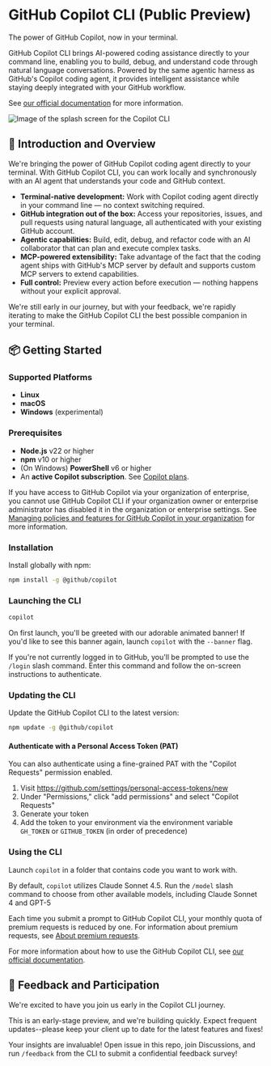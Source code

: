# GitHub Copilot CLI (Public Preview)

The power of GitHub Copilot, now in your terminal.

GitHub Copilot CLI brings AI-powered coding assistance directly to your command line, enabling you to build, debug, and understand code through natural language conversations. Powered by the same agentic harness as GitHub's Copilot coding agent, it provides intelligent assistance while staying deeply integrated with your GitHub workflow.

See [our official documentation](https://docs.github.com/copilot/concepts/agents/about-copilot-cli) for more information.

![Image of the splash screen for the Copilot CLI](https://github.com/user-attachments/assets/51ac25d2-c074-467a-9c88-38a8d76690e3)

## 🚀 Introduction and Overview

We're bringing the power of GitHub Copilot coding agent directly to your terminal. With GitHub Copilot CLI, you can work locally and synchronously with an AI agent that understands your code and GitHub context.

- **Terminal-native development:** Work with Copilot coding agent directly in your command line — no context switching required.
- **GitHub integration out of the box:** Access your repositories, issues, and pull requests using natural language, all authenticated with your existing GitHub account.
- **Agentic capabilities:** Build, edit, debug, and refactor code with an AI collaborator that can plan and execute complex tasks.
- **MCP-powered extensibility:** Take advantage of the fact that the coding agent ships with GitHub's MCP server by default and supports custom MCP servers to extend capabilities.
- **Full control:** Preview every action before execution — nothing happens without your explicit approval.

We're still early in our journey, but with your feedback, we're rapidly iterating to make the GitHub Copilot CLI the best possible companion in your terminal.

## 📦 Getting Started

### Supported Platforms

- **Linux**
- **macOS**
- **Windows** (experimental)

### Prerequisites

- **Node.js** v22 or higher
- **npm** v10 or higher
- (On Windows) **PowerShell** v6 or higher
- An **active Copilot subscription**. See [Copilot plans](https://github.com/features/copilot/plans?ref_cta=Copilot+plans+signup&ref_loc=install-copilot-cli&ref_page=docs).

If you have access to GitHub Copilot via your organization of enterprise, you cannot use GitHub Copilot CLI if your organization owner or enterprise administrator has disabled it in the organization or enterprise settings. See [Managing policies and features for GitHub Copilot in your organization](http://docs.github.com/copilot/managing-copilot/managing-github-copilot-in-your-organization/managing-github-copilot-features-in-your-organization/managing-policies-for-copilot-in-your-organization) for more information.

### Installation

Install globally with npm:
```bash
npm install -g @github/copilot
```

### Launching the CLI

```bash
copilot
```

On first launch, you'll be greeted with our adorable animated banner! If you'd like to see this banner again, launch `copilot` with the `--banner` flag. 

If you're not currently logged in to GitHub, you'll be prompted to use the `/login` slash command. Enter this command and follow the on-screen instructions to authenticate.

### Updating the CLI

Update the GitHub Copilot CLI to the latest version:
```bash
npm update -g @github/copilot
```

#### Authenticate with a Personal Access Token (PAT)

You can also authenticate using a fine-grained PAT with the "Copilot Requests" permission enabled.

1. Visit https://github.com/settings/personal-access-tokens/new
2. Under "Permissions," click "add permissions" and select "Copilot Requests"
3. Generate your token
4. Add the token to your environment via the environment variable `GH_TOKEN` or `GITHUB_TOKEN` (in order of precedence)

### Using the CLI

Launch `copilot` in a folder that contains code you want to work with. 

By default, `copilot` utilizes Claude Sonnet 4.5. Run the `/model` slash command to choose from other available models, including Claude Sonnet 4 and GPT-5

Each time you submit a prompt to GitHub Copilot CLI, your monthly quota of premium requests is reduced by one. For information about premium requests, see [About premium requests](https://docs.github.com/copilot/managing-copilot/monitoring-usage-and-entitlements/about-premium-requests).

For more information about how to use the GitHub Copilot CLI, see [our official documentation](https://docs.github.com/copilot/concepts/agents/about-copilot-cli).


## 📢 Feedback and Participation

We're excited to have you join us early in the Copilot CLI journey.

This is an early-stage preview, and we're building quickly. Expect frequent updates--please keep your client up to date for the latest features and fixes!

Your insights are invaluable! Open issue in this repo, join Discussions, and run `/feedback` from the CLI to submit a confidential feedback survey!
